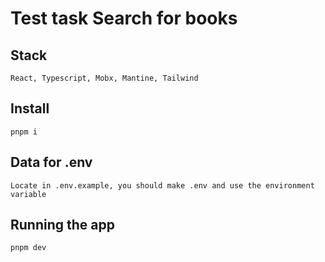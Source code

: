# Test task Search for books

## Stack

```
React, Typescript, Mobx, Mantine, Tailwind
```

## Install

```
pnpm i
```

## Data for .env

```
Locate in .env.example, you should make .env and use the environment variable
```

## Running the app

```
pnpm dev
```
